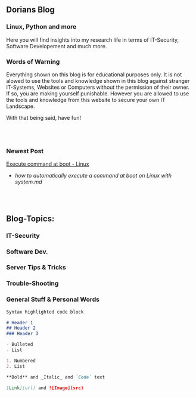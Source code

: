 ## Dorians Blog
### Linux, Python and more

Here you will find insights into my research life in terms of IT-Security, Software Developement and much more.

### Words of Warning

Everything shown on this blog is for educational purposes only. It is not alowed to use the tools and knowledge shown in this blog against
stranger IT-Systems, Websites or Computers without the permission of their owner. If so, you are making yourself punishable. However you are allowed
to use the tools and knowledge from this website to secure your own IT Landscape.

With that being said, have fun!

<br>
<br>

### Newest Post

[Execute command at boot - Linux](cmd-at-boot.md)
  - _how to automatically execute a command at boot on Linux with system.md_

<br>
<br>

## Blog-Topics:

### IT-Security

### Software Dev.

### Server Tips & Tricks

### Trouble-Shooting

### General Stuff & Personal Words


```markdown
Syntax highlighted code block

# Header 1
## Header 2
### Header 3

- Bulleted
- List

1. Numbered
2. List

**Bold** and _Italic_ and `Code` text

[Link](url) and ![Image](src)
```

